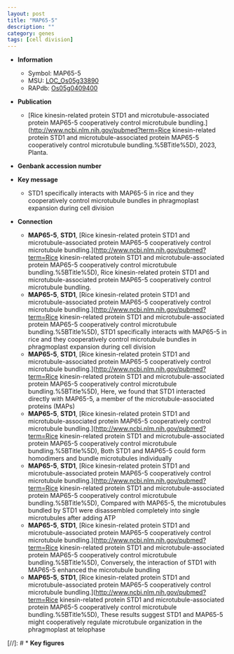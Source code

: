 ```yaml
---
layout: post
title: "MAP65-5"
description: ""
category: genes
tags: [cell division]
---
```


* **Information**  
    + Symbol: MAP65-5  
    + MSU: [LOC_Os05g33890](http://rice.uga.edu/cgi-bin/ORF_infopage.cgi?orf=LOC_Os05g33890)  
    + RAPdb: [Os05g0409400](https://rapdb.dna.affrc.go.jp/locus/?name=Os05g0409400)  

* **Publication**  
    + [Rice kinesin-related protein STD1 and microtubule-associated protein MAP65-5 cooperatively control microtubule bundling.](http://www.ncbi.nlm.nih.gov/pubmed?term=Rice kinesin-related protein STD1 and microtubule-associated protein MAP65-5 cooperatively control microtubule bundling.%5BTitle%5D), 2023, Planta.

* **Genbank accession number**  

* **Key message**  
    + STD1 specifically interacts with MAP65-5 in rice and they cooperatively control microtubule bundles in phragmoplast expansion during cell division

* **Connection**  
    + __MAP65-5__, __STD1__, [Rice kinesin-related protein STD1 and microtubule-associated protein MAP65-5 cooperatively control microtubule bundling.](http://www.ncbi.nlm.nih.gov/pubmed?term=Rice kinesin-related protein STD1 and microtubule-associated protein MAP65-5 cooperatively control microtubule bundling.%5BTitle%5D), Rice kinesin-related protein STD1 and microtubule-associated protein MAP65-5 cooperatively control microtubule bundling.
    + __MAP65-5__, __STD1__, [Rice kinesin-related protein STD1 and microtubule-associated protein MAP65-5 cooperatively control microtubule bundling.](http://www.ncbi.nlm.nih.gov/pubmed?term=Rice kinesin-related protein STD1 and microtubule-associated protein MAP65-5 cooperatively control microtubule bundling.%5BTitle%5D), STD1 specifically interacts with MAP65-5 in rice and they cooperatively control microtubule bundles in phragmoplast expansion during cell division
    + __MAP65-5__, __STD1__, [Rice kinesin-related protein STD1 and microtubule-associated protein MAP65-5 cooperatively control microtubule bundling.](http://www.ncbi.nlm.nih.gov/pubmed?term=Rice kinesin-related protein STD1 and microtubule-associated protein MAP65-5 cooperatively control microtubule bundling.%5BTitle%5D),  Here, we found that STD1 interacted directly with MAP65-5, a member of the microtubule-associated proteins (MAPs)
    + __MAP65-5__, __STD1__, [Rice kinesin-related protein STD1 and microtubule-associated protein MAP65-5 cooperatively control microtubule bundling.](http://www.ncbi.nlm.nih.gov/pubmed?term=Rice kinesin-related protein STD1 and microtubule-associated protein MAP65-5 cooperatively control microtubule bundling.%5BTitle%5D),  Both STD1 and MAP65-5 could form homodimers and bundle microtubules individually
    + __MAP65-5__, __STD1__, [Rice kinesin-related protein STD1 and microtubule-associated protein MAP65-5 cooperatively control microtubule bundling.](http://www.ncbi.nlm.nih.gov/pubmed?term=Rice kinesin-related protein STD1 and microtubule-associated protein MAP65-5 cooperatively control microtubule bundling.%5BTitle%5D),  Compared with MAP65-5, the microtubules bundled by STD1 were disassembled completely into single microtubules after adding ATP
    + __MAP65-5__, __STD1__, [Rice kinesin-related protein STD1 and microtubule-associated protein MAP65-5 cooperatively control microtubule bundling.](http://www.ncbi.nlm.nih.gov/pubmed?term=Rice kinesin-related protein STD1 and microtubule-associated protein MAP65-5 cooperatively control microtubule bundling.%5BTitle%5D),  Conversely, the interaction of STD1 with MAP65-5 enhanced the microtubule bundling
    + __MAP65-5__, __STD1__, [Rice kinesin-related protein STD1 and microtubule-associated protein MAP65-5 cooperatively control microtubule bundling.](http://www.ncbi.nlm.nih.gov/pubmed?term=Rice kinesin-related protein STD1 and microtubule-associated protein MAP65-5 cooperatively control microtubule bundling.%5BTitle%5D),  These results suggest STD1 and MAP65-5 might cooperatively regulate microtubule organization in the phragmoplast at telophase

[//]: # * **Key figures**  


